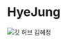 # HyeJung
![깃 허브 김혜정](https://user-images.githubusercontent.com/20807197/160444027-51e7d277-b2cd-4a31-88cb-f853ef7474ef.png)

